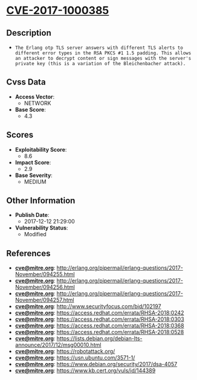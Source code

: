 
# [CVE-2017-1000385](https://cve.mitre.org/cgi-bin/cvename.cgi?name=CVE-2017-1000385)

## Description

- `The Erlang otp TLS server answers with different TLS alerts to different error types in the RSA PKCS #1 1.5 padding. This allows an attacker to decrypt content or sign messages with the server's private key (this is a variation of the Bleichenbacher attack).`

## Cvss Data

- **Access Vector**:
  - NETWORK
- **Base Score**:
  - 4.3

## Scores

- **Exploitability Score**:
  - 8.6
- **Impact Score**:
  - 2.9
- **Base Severity**:
  - MEDIUM

## Other Information

- **Publish Date**:
  - 2017-12-12 21:29:00
- **Vulnerability Status**:
  - Modified

## References

- **cve@mitre.org**: http://erlang.org/pipermail/erlang-questions/2017-November/094255.html
- **cve@mitre.org**: http://erlang.org/pipermail/erlang-questions/2017-November/094256.html
- **cve@mitre.org**: http://erlang.org/pipermail/erlang-questions/2017-November/094257.html
- **cve@mitre.org**: http://www.securityfocus.com/bid/102197
- **cve@mitre.org**: https://access.redhat.com/errata/RHSA-2018:0242
- **cve@mitre.org**: https://access.redhat.com/errata/RHSA-2018:0303
- **cve@mitre.org**: https://access.redhat.com/errata/RHSA-2018:0368
- **cve@mitre.org**: https://access.redhat.com/errata/RHSA-2018:0528
- **cve@mitre.org**: https://lists.debian.org/debian-lts-announce/2017/12/msg00010.html
- **cve@mitre.org**: https://robotattack.org/
- **cve@mitre.org**: https://usn.ubuntu.com/3571-1/
- **cve@mitre.org**: https://www.debian.org/security/2017/dsa-4057
- **cve@mitre.org**: https://www.kb.cert.org/vuls/id/144389
